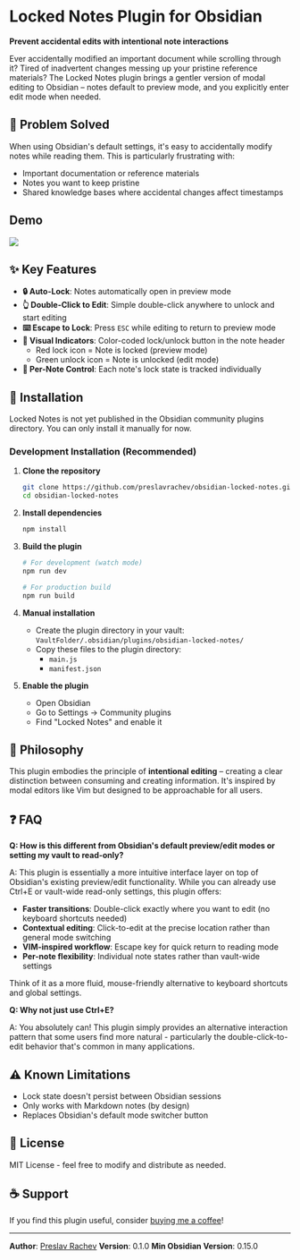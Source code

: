 # Locked Notes Plugin for Obsidian

**Prevent accidental edits with intentional note interactions**

Ever accidentally modified an important document while scrolling through it? Tired of inadvertent changes messing up your pristine reference materials? The Locked Notes plugin brings a gentler version of modal editing to Obsidian – notes default to preview mode, and you explicitly enter edit mode when needed.

## 🎯 Problem Solved

When using Obsidian's default settings, it's easy to accidentally modify notes while reading them. This is particularly frustrating with:
- Important documentation or reference materials
- Notes you want to keep pristine
- Shared knowledge bases where accidental changes affect timestamps

## Demo

![](https://preslav.me/img/obsidian-locked-notes.gif)

## ✨ Key Features

- **🔒 Auto-Lock**: Notes automatically open in preview mode
- **👆 Double-Click to Edit**: Simple double-click anywhere to unlock and start editing
- **⌨️ Escape to Lock**: Press `ESC` while editing to return to preview mode
- **🎨 Visual Indicators**: Color-coded lock/unlock button in the note header
  - Red lock icon = Note is locked (preview mode)
  - Green unlock icon = Note is unlocked (edit mode)
- **🎯 Per-Note Control**: Each note's lock state is tracked individually

## 🚀 Installation

Locked Notes is not yet published in the Obsidian community plugins directory. You can only install it manually for now.

### Development Installation (Recommended)

1. **Clone the repository**
   ```bash
   git clone https://github.com/preslavrachev/obsidian-locked-notes.git
   cd obsidian-locked-notes
   ```

2. **Install dependencies**
   ```bash
   npm install
   ```

3. **Build the plugin**
   ```bash
   # For development (watch mode)
   npm run dev

   # For production build
   npm run build
   ```

4. **Manual installation**
   - Create the plugin directory in your vault: `VaultFolder/.obsidian/plugins/obsidian-locked-notes/`
   - Copy these files to the plugin directory:
     - `main.js`
     - `manifest.json`

5. **Enable the plugin**
   - Open Obsidian
   - Go to Settings → Community plugins
   - Find "Locked Notes" and enable it

## 🧠 Philosophy

This plugin embodies the principle of **intentional editing** – creating a clear distinction between consuming and creating information. It's inspired by modal editors like Vim but designed to be approachable for all users.

## ❓ FAQ

**Q: How is this different from Obsidian's default preview/edit modes or setting my vault to read-only?**

A: This plugin is essentially a more intuitive interface layer on top of Obsidian's existing preview/edit functionality. While you can already use Ctrl+E or vault-wide read-only settings, this plugin offers:
- **Faster transitions**: Double-click exactly where you want to edit (no keyboard shortcuts needed)
- **Contextual editing**: Click-to-edit at the precise location rather than general mode switching
- **VIM-inspired workflow**: Escape key for quick return to reading mode
- **Per-note flexibility**: Individual note states rather than vault-wide settings

Think of it as a more fluid, mouse-friendly alternative to keyboard shortcuts and global settings.

**Q: Why not just use Ctrl+E?**

A: You absolutely can! This plugin simply provides an alternative interaction pattern that some users find more natural - particularly the double-click-to-edit behavior that's common in many applications.

## ⚠️ Known Limitations

- Lock state doesn't persist between Obsidian sessions
- Only works with Markdown notes (by design)
- Replaces Obsidian's default mode switcher button

## 📝 License

MIT License - feel free to modify and distribute as needed.

## ☕ Support

If you find this plugin useful, consider [buying me a coffee](https://p5v.gumroad.com/coffee)!

---

**Author**: [Preslav Rachev](https://preslav.me)
**Version**: 0.1.0
**Min Obsidian Version**: 0.15.0
